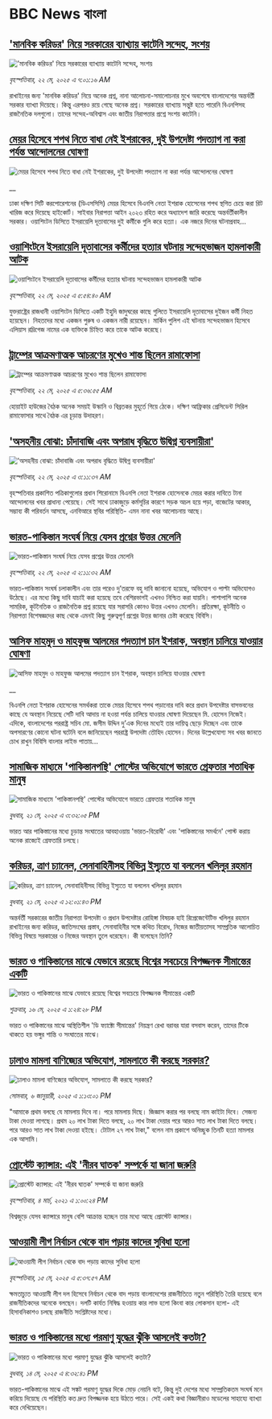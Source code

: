 # BBC News বাংলা## ['মানবিক করিডর' নিয়ে সরকারের ব্যাখ্যায় কাটেনি সন্দেহ, সংশয় ](https://www.bbc.com/bengali/articles/c3087314vlzo?at_campaign=githubrss)!['মানবিক করিডর' নিয়ে সরকারের ব্যাখ্যায় কাটেনি সন্দেহ, সংশয় ](https://ichef.bbci.co.uk/ace/standard/240/cpsprodpb/2af0/live/2679d4c0-36e3-11f0-8947-7d6241f9fce9.jpg)_বৃহস্পতিবার, ২২ মে, ২০২৫ এ ৭:০১:১৬ AM_রাখাইনের জন্য 'মানবিক করিডর' নিয়ে অনেক প্রশ্ন, নানা আলোচনা-সমালোচনার মুখে অবশেষে বাংলাদেশের অন্তর্বর্তী সরকার ব্যাখ্যা দিয়েছে। কিন্তু এরপরও রয়ে গেছে অনেক প্রশ্ন। সরকারের ব্যাখ্যায় সন্তুষ্ট হতে পারেনি বিএনপিসহ রাজনৈতিক দলগুলো। তাদের সন্দেহ-অবিশ্বাস এবং জাতীয় নিরাপত্তার প্রশ্নে সংশয় কাটেনি।## [মেয়র হিসেবে শপথ নিতে বাধা নেই ইশরাকের, দুই উপদেষ্টা পদত্যাগ না করা পর্যন্ত আন্দোলনের ঘোষণা](https://www.bbc.co.uk/bengali/live/clynlerqglqt?at_campaign=githubrss)![মেয়র হিসেবে শপথ নিতে বাধা নেই ইশরাকের, দুই উপদেষ্টা পদত্যাগ না করা পর্যন্ত আন্দোলনের ঘোষণা](https://ichef.bbci.co.uk/ace/standard/240/cpsprodpb/fe51/live/1eb3c470-36df-11f0-96c3-cf669419a2b0.png)__ঢাকা দক্ষিণ সিটি করপোরেশনের (ডিএসসিসি) মেয়র হিসেবে বিএনপি নেতা ইশরাক হোসেনের শপথ স্থগিত চেয়ে করা রিট খারিজ করে দিয়েছে হাইকোর্ট। সাইবার নিরাপত্তা আইন ২০২৩ রহিত করে অধ্যাদেশ জারি করেছে অন্তর্বর্তীকালীন সরকার। ওয়াশিংটন ডিসিতে ইসরায়েলি দূতাবাসের দুই কর্মীকে গুলি করে হত্যা। এক নজরে দিনের ঘটনাপ্রবাহ...## [ওয়াশিংটনে ইসরায়েলি দূতাবাসের কর্মীদের  হত্যার ঘটনায় সন্দেহভাজন হামলাকারী আটক](https://www.bbc.com/bengali/articles/c2d50437r1eo?at_campaign=githubrss)![ওয়াশিংটনে ইসরায়েলি দূতাবাসের কর্মীদের  হত্যার ঘটনায় সন্দেহভাজন হামলাকারী আটক](https://ichef.bbci.co.uk/ace/standard/240/cpsprodpb/114b/live/f6bd0bc0-36cf-11f0-96c3-cf669419a2b0.jpg)_বৃহস্পতিবার, ২২ মে, ২০২৫ এ ৫:৫৪:৪০ AM_যুক্তরাষ্ট্রের রাজধানী ওয়াশিংটন ডিসিতে একটি ইহুদি জাদুঘরের কাছে গুলিতে ইসরায়েলি দূতাবাসের দুইজন কর্মী নিহত হয়েছেন। নিহতদের মধ্যে একজন পুরুষ ও একজন নারী রয়েছেন। মার্কিন পুলিশ এই  ঘটনায় সন্দেহভাজন হিসেবে এলিয়াস রদ্রিগেজ নামের এক ব্যক্তিকে চিহ্নিত করে তাকে আটক করেছে।## [ট্রাম্পের আক্রমণাত্মক আচরণের মুখেও শান্ত ছিলেন রামাফোসা](https://www.bbc.com/bengali/articles/c626830yrnro?at_campaign=githubrss)![ট্রাম্পের আক্রমণাত্মক আচরণের মুখেও শান্ত ছিলেন রামাফোসা](https://ichef.bbci.co.uk/ace/standard/240/cpsprodpb/40f0/live/7bd988c0-36c0-11f0-8947-7d6241f9fce9.jpg)_বৃহস্পতিবার, ২২ মে, ২০২৫ এ ৫:৩৬:৫৫ AM_হোয়াইট হাউজের বৈঠক অনেক সময়ই উস্কানি ও বিব্রতকর মুহূর্তে গিয়ে ঠেকে। দক্ষিণ আফ্রিকার প্রেসিডেন্ট সিরিল রামাফোসার সাথে বৈঠক এর চূড়ান্ত উদাহরণ।## ['অসহনীয় বোঝা: চাঁদাবাজি এবং অপরাধ বৃদ্ধিতে উদ্বিগ্ন ব্যবসায়ীরা'](https://www.bbc.com/bengali/articles/cx2evlnvyvjo?at_campaign=githubrss)!['অসহনীয় বোঝা: চাঁদাবাজি এবং অপরাধ বৃদ্ধিতে উদ্বিগ্ন ব্যবসায়ীরা'](https://ichef.bbci.co.uk/ace/standard/240/cpsprodpb/1c2f/live/93f1f510-36ba-11f0-b95c-b1e7b0ca3a7e.jpg)_বৃহস্পতিবার, ২২ মে, ২০২৫ এ ৩:১১:৩৭ AM_বৃহস্পতিবার প্রকাশিত পত্রিকাগুলোর প্রধান শিরোনামে বিএনপি নেতা ইশরাক হোসেনকে মেয়র করার দাবিতে টানা আন্দোলনের  খবর প্রাধান্য পেয়েছে। সেই সাথে ঢাকাজুড়ে  কর্মসূচির কারণে সড়ক অচল হয়ে পড়া, বাজেটের আকার, সম্ভাব্য কী পরিবর্তন আসছে, এনবিআরে স্থবির পরিস্থিতি-  এমন নানা খবর আলোচনায় আছে।## [ভারত-পাকিস্তান সংঘর্ষ নিয়ে যেসব প্রশ্নের উত্তর মেলেনি](https://www.bbc.com/bengali/articles/c20qq2djlj6o?at_campaign=githubrss)![ভারত-পাকিস্তান সংঘর্ষ নিয়ে যেসব প্রশ্নের উত্তর মেলেনি](https://ichef.bbci.co.uk/ace/standard/240/cpsprodpb/d26a/live/05f8b2c0-3625-11f0-8947-7d6241f9fce9.jpg)_বৃহস্পতিবার, ২২ মে, ২০২৫ এ ২:১১:৩২ AM_ভারত-পাকিস্তান সংঘর্ষ চলাকালীন এবং তার পরেও দু’তরফে বহু দাবি জানানো হয়েছে, অভিযোগ ও পাল্টা অভিযোগও উঠেছে। এর মধ্যে কিছু দাবি যাচাই করা হয়েছে তবে বেশিরভাগই এখনও নিশ্চিত করা যায়নি। পাশাপাশি অনেক সামরিক, কূটনৈতিক ও রাজনৈতিক প্রশ্ন রয়েছে যার সরাসরি কোনও উত্তর এখনও মেলেনি।
প্রতিরক্ষা, কূটনীতি ও নিরাপত্তা বিশেষজ্ঞদের কাছ থেকে এমনই কিছু গুরুত্বপূর্ণ প্রশ্নের উত্তর জানার চেষ্টা করেছে বিবিসি।## [আসিফ মাহমুদ ও মাহফুজ আলমের পদত্যাগ চান ইশরাক, অবস্থান চালিয়ে যাওয়ার ঘোষণা](https://www.bbc.co.uk/bengali/live/c9vggxdr0p7t?at_campaign=githubrss)![আসিফ মাহমুদ ও মাহফুজ আলমের পদত্যাগ চান ইশরাক, অবস্থান চালিয়ে যাওয়ার ঘোষণা](https://ichef.bbci.co.uk/ace/standard/240/cpsprodpb/4554/live/6de3ac10-3656-11f0-8519-3b5a01ebe413.png)__বিএনপি নেতা ইশরাক হোসেনের সমর্থকরা তাকে মেয়র হিসেবে শপথ পড়ানোর দাবি করে প্রধান উপদেষ্টার বাসভবনের কাছে যে অবস্থান নিয়েছে সেটি দাবি আদায় না হওয়া পর্যন্ত চালিয়ে যাওয়ার ঘোষণা দিয়েছেন মি. হোসেন নিজেই। এদিকে, বাংলাদেশের পররাষ্ট্র সচিব মো. জসীম উদ্দিন দু’এক দিনের মধ্যেই তার দায়িত্ব ছেড়ে দিচ্ছেন এবং তাকে অপসারণের কোনো ঘটনা ঘটেনি বলে জানিয়েছেন পররাষ্ট্র উপদেষ্টা তৌহিদ হোসেন। দিনের উল্লেখযোগ্য সব খবর জানতে চোখ রাখুন বিবিসি বাংলার লাইভ পাতায়...## [সামাজিক মাধ্যমে 'পাকিস্তানপন্থি' পোস্টের অভিযোগে ভারতে গ্রেফতার শতাধিক মানুষ](https://www.bbc.com/bengali/articles/c93yy47y4wlo?at_campaign=githubrss)![সামাজিক মাধ্যমে 'পাকিস্তানপন্থি' পোস্টের অভিযোগে ভারতে গ্রেফতার শতাধিক মানুষ](https://ichef.bbci.co.uk/ace/standard/240/cpsprodpb/4371/live/456c63a0-3645-11f0-96c3-cf669419a2b0.jpg)_বুধবার, ২১ মে, ২০২৫ এ ৩:৩২:০৫ PM_ভারত আর পাকিস্তানের মধ্যে চূড়ান্ত সংঘাতের  আবহাওয়ায় 'ভারত-বিরোধী' এবং 'পাকিস্তানের সমর্থনে' পোস্ট করায় অনেক রাজ্যেই গ্রেফতারি চলছে।## [করিডর, ত্রাণ চ্যানেল, সেনাবাহিনীসহ বিভিন্ন ইস্যুতে যা বললেন খলিলুর রহমান](https://www.bbc.com/bengali/articles/clyzzw8w0l9o?at_campaign=githubrss)![করিডর, ত্রাণ চ্যানেল, সেনাবাহিনীসহ বিভিন্ন ইস্যুতে যা বললেন খলিলুর রহমান](https://ichef.bbci.co.uk/ace/standard/240/cpsprodpb/70d0/live/4c762370-3636-11f0-a37a-396a0d1059f3.jpg)_বুধবার, ২১ মে, ২০২৫ এ ১২:০১:৪৩ PM_অন্তর্বর্তী সরকারের জাতীয় নিরাপত্তা উপদেষ্টা ও প্রধান উপদেষ্টার রোহিঙ্গা বিষয়ক হাই রিপ্রেজেন্টেটিভ খলিলুর রহমান রাখাইনের জন্য  করিডর, জাতিসংঘের প্রস্তাব, সেনাবাহিনীর সঙ্গে কথিত বিরোধ, নিজের জাতীয়তাসহ সাম্প্রতিক আলোচিত বিভিন্ন বিষয়ে সরকারের ও নিজের অবস্থান তুলে ধরেছেন। কী বলেছেন তিনি?## [ভারত ও পাকিস্তানের মাঝে যেভাবে রয়েছে বিশ্বের সবচেয়ে বিপজ্জনক সীমান্তের একটি](https://www.bbc.com/bengali/articles/c93lq5w5323o?at_campaign=githubrss)![ভারত ও পাকিস্তানের মাঝে যেভাবে রয়েছে বিশ্বের সবচেয়ে বিপজ্জনক সীমান্তের একটি](https://ichef.bbci.co.uk/ace/standard/240/cpsprodpb/ae43/live/cba263e0-3238-11f0-96c3-cf669419a2b0.jpg)_শুক্রবার, ১৬ মে, ২০২৫ এ ১:২৪:২৮ PM_ভারত ও পাকিস্তানের মাঝে অস্থিতিশীল 'ডি ফ্যাক্টো সীমান্তের' নিয়ন্ত্রণ রেখা বরাবর যারা বসবাস করেন, তাদের টিকে থাকতে হয় ভঙ্গুর শান্তি ও সংঘাতের মাঝে।## [ঢালাও মামলা বাণিজ্যের অভিযোগ, সামলাতে কী করছে সরকার?](https://www.bbc.com/bengali/articles/cz6l552xl72o?at_campaign=githubrss)![ঢালাও মামলা বাণিজ্যের অভিযোগ, সামলাতে কী করছে সরকার?](https://ichef.bbci.co.uk/ace/standard/240/cpsprodpb/46cd/live/53c206f0-cc1c-11ef-94cb-5f844ceb9e30.jpg)_সোমবার, ৬ জানুয়ারী, ২০২৫ এ ১:১৩:০১ PM_"আমাকে প্রথম বলছে যে মামলায় দিবে না। পরে মামলায় দিছে। জিজ্ঞাস করার পর বলছে নাম কাইটা দিবে। সেজন্য টাকা দেওয়া লাগছে। প্রথম ২০ লাখ টাকা দিতে বলছে, ২০ লাখ টাকা দেয়ার পরে আরও সাত লাখ টাকা দিতে বলছে। পরে আরও সাত লাখ টাকা দেওয়া হইছে। টোটাল ২৭ লাখ টাকা," বলেন নাম প্রকাশে অনিচ্ছুক তিনটি হত্যা মামলার এক আসামি।## [প্রোস্টেট ক্যান্সার: এই 'নীরব ঘাতক' সম্পর্কে যা জানা জরুরি](https://www.bbc.com/bengali/news-56278122?at_campaign=githubrss)![প্রোস্টেট ক্যান্সার: এই 'নীরব ঘাতক' সম্পর্কে যা জানা জরুরি](https://ichef.bbci.co.uk/ace/standard/240/cpsprodpb/CC99/production/_117377325_mediaitem117377324.jpg)_বৃহস্পতিবার, ৪ মার্চ, ২০২১ এ ১:০০:২৪ PM_বিশ্বজুড়ে যেসব ক্যান্সারে মানুষ বেশি আক্রান্ত হচ্ছেন তার মধ্যে আছে প্রোস্টেট ক্যান্সার।## [আওয়ামী লীগ নির্বাচন থেকে বাদ পড়ায় কাদের সুবিধা হলো](https://www.bbc.com/bengali/articles/cdxk9181n5go?at_campaign=githubrss)![আওয়ামী লীগ নির্বাচন থেকে বাদ পড়ায় কাদের সুবিধা হলো](https://ichef.bbci.co.uk/ace/standard/240/cpsprodpb/3f78/live/0eccb5a0-3110-11f0-8947-7d6241f9fce9.jpg)_বৃহস্পতিবার, ১৫ মে, ২০২৫ এ ৫:৩৭:৫৭ AM_ক্ষমতাচ্যুত আওয়ামী লীগ দল হিসেবে নির্বাচন থেকে বাদ পড়ায় বাংলাদেশের রাজনীতিতে নতুন পরিস্থিতি তৈরি হয়েছে বলে রাজনীতিকদের অনেকে বলছেন। দলটি কার্যত নিষিদ্ধ হওয়ায় কার লাভ হলো কিংবা কার লোকসান হলো- এই হিসাবনিকাশও চলছে রাজনীতি সংশ্লিষ্টদের মধ্যে।## [ভারত ও পাকিস্তানের মধ্যে পরমাণু যুদ্ধের ঝুঁকি আসলেই কতটা?](https://www.bbc.com/bengali/articles/c2lkdrk84n1o?at_campaign=githubrss)![ভারত ও পাকিস্তানের মধ্যে পরমাণু যুদ্ধের ঝুঁকি আসলেই কতটা?](https://ichef.bbci.co.uk/ace/standard/240/cpsprodpb/a572/live/1928c140-309f-11f0-8947-7d6241f9fce9.jpg)_বুধবার, ১৪ মে, ২০২৫ এ ৪:৩২:৪১ PM_ভারত-পাকিস্তানের মাঝে এই সঙ্কট পরমাণু যুদ্ধের দিকে মোড় নেয়নি বটে, কিন্তু দুই দেশের মধ্যে সাম্প্রতিকতম সংঘর্ষ মনে করিয়ে দিয়েছে যে পরিস্থিতি কত দ্রুত বিপজ্জনক হয়ে উঠতে পারে।
সেই একই কথা বিজ্ঞানীরাও মডেলের সাহায্যে ব্যাখ্যা করে দেখিয়েছেন।